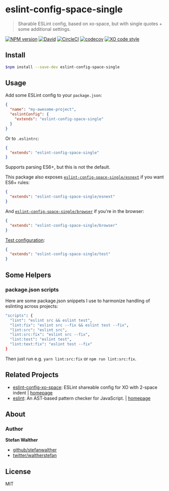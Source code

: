 # eslint-config-space-single

> Sharable ESLint config, based on xo-space, but with single quotes + some additional settings.

[![NPM version](https://img.shields.io/npm/v/eslint-config-space-single.svg?style=flat)](https://www.npmjs.com/package/eslint-config-space-single)
[![David](https://img.shields.io/david/stefanwalther/eslint-config-space-single.svg)](https://github.com/stefanwalther/eslint-config-space-single)
[![CircleCI](https://img.shields.io/circleci/project/github/stefanwalther/eslint-config-space-single.svg)](https://circleci.com/gh/stefanwalther/eslint-config-space-single/tree/master)
[![codecov](https://codecov.io/gh/stefanwalther/eslint-config-space-single/branch/master/graph/badge.svg)](https://codecov.io/gh/stefanwalther/eslint-config-space-single)
[![XO code style](https://img.shields.io/badge/code_style-XO--space-5ed9c7.svg)](https://github.com/sindresorhus/eslint-config-xo-space)

## Install

```sh
$npm install --save-dev eslint-config-space-single
```

## Usage

Add some ESLint config to your `package.json`:

```json
{
  "name": "my-awesome-project",
  "eslintConfig": {
    "extends": "eslint-config-space-single"
  }
}
```

Or to `.eslintrc`:

```json
{
  "extends": "eslint-config-space-single"
}
```

Supports parsing ES6+, but this is not the default.

This package also exposes [`eslint-config-space-single/esnext`](esnext.js) if you want ES6+ rules:

```json
{
  "extends": "eslint-config-space-single/esnext"
}
```

And [`eslint-config-space-single/browser`](browser.js) if you're in the browser:

```json
{
  "extends": "eslint-config-space-single/browser"
}
```

[Test configuration](test.js):

```json
{
  "extends": "eslint-config-space-single/test"
}
```

## Some Helpers

### package.json scripts

Here are some package.json snippets I use to harmonize handling of eslinting across projects:

```sh
"scripts": {
  "lint": "eslint src && eslint test",
  "lint:fix": "eslint src --fix && eslint test --fix",
  "lint:src": "eslint src",
  "lint:src:fix": "eslint src --fix",
  "lint:test": "eslint test",
  "lint:text:fix": "eslint test --fix"
}
```

Then just run e.g. `yarn lint:src:fix` or `npm run lint:src:fix`.

## Related Projects

- [eslint-config-xo-space](https://www.npmjs.com/package/eslint-config-xo-space): ESLint shareable config for XO with 2-space indent | [homepage](https://github.com/xojs/eslint-config-xo-space#readme "ESLint shareable config for XO with 2-space indent")
- [eslint](https://www.npmjs.com/package/eslint): An AST-based pattern checker for JavaScript. | [homepage](https://eslint.org "An AST-based pattern checker for JavaScript.")

## About

### Author

**Stefan Walther**

* [github/stefanwalther](https://github.com/stefanwalther)
* [twitter/waltherstefan](http://twitter.com/waltherstefan)

## License
MIT

